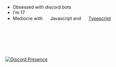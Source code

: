 # 
- Obsessed with discord bots
- I'm 17
- Mediocre with <img src="https://cdn.discordapp.com/emojis/1100077227368009859" width="16" height="16" /> Javascript and  <img src="https://cdn.discordapp.com/emojis/1100077201371709480" width="16" height="16" > [Typescript](https://www.typescriptlang.org/)
<br/>
<br/>
<br/>
<br/>
<br/>

[![Discord Presence](https://lanyard-profile-readme.vercel.app/api/234061409875525632?borderRadius=30px&idleMessage=ZOOM&bg=c43c0f)](https://discord.com/users/234061409875525632)